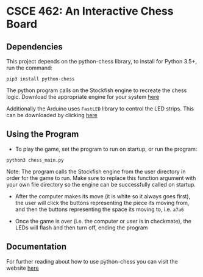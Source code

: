 # CSCE 462: An Interactive Chess Board

## Dependencies

This project depends on the python-chess library, to install for Python 3.5+, run the command:

`pip3 install python-chess`

The python program calls on the Stockfish engine to recreate the chess logic. Download the appropriate engine for your system [here](https://stockfishchess.org/download/)

Additionally the Arduino uses `FastLED` library to control the LED strips. This can be downloaded by clicking [here](https://github.com/FastLED/FastLED/archive/master.zip)

## Using the Program

* To play the game, set the program to run on startup, or run the program:

`python3 chess_main.py`

Note: The program calls the Stockfish engine from the user directory in order for the game to run. Make sure to replace this function argument with your own file directory so the engine can be successfully called on startup.

* After the computer makes its move (it is white so it always goes first), the user will click the buttons representing the piece its moving from, and then the buttons representing the space its moving to, i.e. `a7a6`

* Once the game is over (i.e. the computer or user is in checkmate), the LEDs will flash and then turn off, ending the program


## Documentation

For further reading about how to use python-chess you can visit the website [here](https://python-chess.readthedocs.io/en/latest/)
